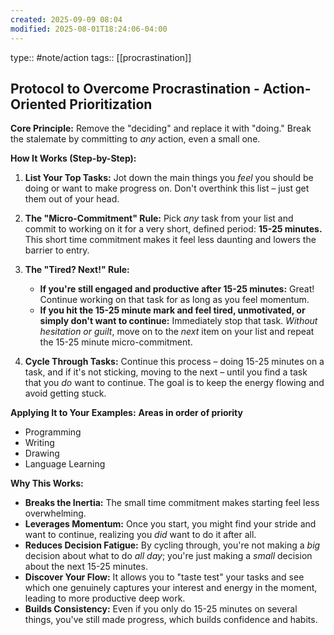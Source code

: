 ```yaml
---
created: 2025-09-09 08:04
modified: 2025-08-01T18:24:06-04:00
---
```

type:: #note/action
tags:: [[procrastination]]
## Protocol to Overcome Procrastination - Action-Oriented Prioritization

**Core Principle:**
Remove the "deciding" and replace it with "doing." Break the stalemate by committing to *any* action, even a small one.

**How It Works (Step-by-Step):**
1.  **List Your Top Tasks:** Jot down the main things you *feel* you should be doing or want to make progress on. Don't overthink this list – just get them out of your head.

2.  **The "Micro-Commitment" Rule:** Pick *any* task from your list and commit to working on it for a very short, defined period: **15-25 minutes.** This short time commitment makes it feel less daunting and lowers the barrier to entry.

3.  **The "Tired? Next!" Rule:**
    *   **If you're still engaged and productive after 15-25 minutes:** Great! Continue working on that task for as long as you feel momentum.
    *   **If you hit the 15-25 minute mark and feel tired, unmotivated, or simply don't want to continue:** Immediately stop that task. *Without hesitation or guilt*, move on to the *next* item on your list and repeat the 15-25 minute micro-commitment.

4.  **Cycle Through Tasks:** Continue this process – doing 15-25 minutes on a task, and if it's not sticking, moving to the next – until you find a task that you *do* want to continue. The goal is to keep the energy flowing and avoid getting stuck.

**Applying It to Your Examples:**
**Areas in order of priority** 
- Programming
- Writing
- Drawing
- Language Learning

**Why This Works:**

*   **Breaks the Inertia:** The small time commitment makes starting feel less overwhelming.
*   **Leverages Momentum:** Once you start, you might find your stride and want to continue, realizing you *did* want to do it after all.
*   **Reduces Decision Fatigue:** By cycling through, you're not making a *big* decision about what to do *all day*; you're just making a *small* decision about the next 15-25 minutes.
*   **Discover Your Flow:** It allows you to "taste test" your tasks and see which one genuinely captures your interest and energy in the moment, leading to more productive deep work.
*   **Builds Consistency:** Even if you only do 15-25 minutes on several things, you've still made progress, which builds confidence and habits.
